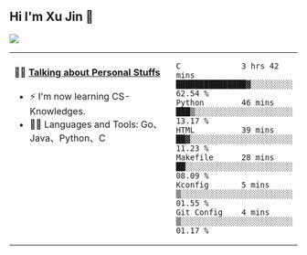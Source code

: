 
## Hi I'm Xu Jin 👋
![](https://komarev.com/ghpvc/?username=jiayouxujin&color=brightgreen&label=PROFILE+VIEWS)



<table align="center">
<tr>
<td valign="top" width="60%">

#### 🏋️‍♀️ <a href="https://github.com/jiayouxujin" target="_blank">Talking about Personal Stuffs</a>
<!-- recent_releases starts -->

- ⚡  I'm now learning CS-Knowledges.  
- 🏊‍♂️ Languages and Tools: Go、Java、Python、C
<!-- recent_releases ends -->
</td>
<td>
 
<!--START_SECTION:waka-->

```text
C             3 hrs 42 mins   ███████████████▓░░░░░░░░░   62.54 %
Python        46 mins         ███▒░░░░░░░░░░░░░░░░░░░░░   13.17 %
HTML          39 mins         ██▓░░░░░░░░░░░░░░░░░░░░░░   11.23 %
Makefile      28 mins         ██░░░░░░░░░░░░░░░░░░░░░░░   08.09 %
Kconfig       5 mins          ▒░░░░░░░░░░░░░░░░░░░░░░░░   01.55 %
Git Config    4 mins          ▒░░░░░░░░░░░░░░░░░░░░░░░░   01.17 %
```

<!--END_SECTION:waka-->
 
</td>
</tr>
</table>





